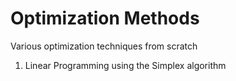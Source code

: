 # Optimization Methods
Various optimization techniques from scratch
1. Linear Programming using the Simplex algorithm
